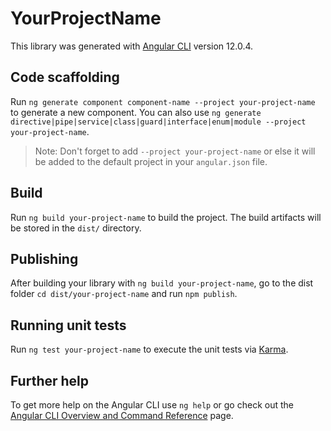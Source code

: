 # YourProjectName

This library was generated with [Angular CLI](https://github.com/angular/angular-cli) version 12.0.4.

## Code scaffolding

Run `ng generate component component-name --project your-project-name` to generate a new component. You can also use `ng generate directive|pipe|service|class|guard|interface|enum|module --project your-project-name`.
> Note: Don't forget to add `--project your-project-name` or else it will be added to the default project in your `angular.json` file. 

## Build

Run `ng build your-project-name` to build the project. The build artifacts will be stored in the `dist/` directory.

## Publishing

After building your library with `ng build your-project-name`, go to the dist folder `cd dist/your-project-name` and run `npm publish`.

## Running unit tests

Run `ng test your-project-name` to execute the unit tests via [Karma](https://karma-runner.github.io).

## Further help

To get more help on the Angular CLI use `ng help` or go check out the [Angular CLI Overview and Command Reference](https://angular.io/cli) page.
